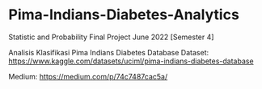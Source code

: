 # Pima-Indians-Diabetes-Analytics

Statistic and Probability Final Project June 2022 [Semester 4]

Analisis Klasifikasi Pima Indians Diabetes Database
Dataset: https://www.kaggle.com/datasets/uciml/pima-indians-diabetes-database

Medium: https://medium.com/p/74c7487cac5a/
